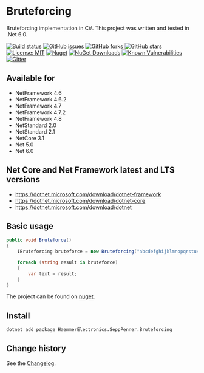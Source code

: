 Bruteforcing
====================================

Bruteforcing implementation in C#.
This project was written and tested in .Net 6.0.

[![Build status](https://ci.appveyor.com/api/projects/status/gyev94dkfeka6csq?svg=true)](https://ci.appveyor.com/project/SeppPenner/bruteforcing-8op89)
[![GitHub issues](https://img.shields.io/github/issues/SeppPenner/Bruteforcing.svg)](https://github.com/SeppPenner/Bruteforcing/issues)
[![GitHub forks](https://img.shields.io/github/forks/SeppPenner/Bruteforcing.svg)](https://github.com/SeppPenner/Bruteforcing/network)
[![GitHub stars](https://img.shields.io/github/stars/SeppPenner/Bruteforcing.svg)](https://github.com/SeppPenner/Bruteforcing/stargazers)
[![License: MIT](https://img.shields.io/badge/License-MIT-blue.svg)](https://raw.githubusercontent.com/SeppPenner/Bruteforcing/master/License.txt)
[![Nuget](https://img.shields.io/badge/Bruteforcing-Nuget-brightgreen.svg)](https://www.nuget.org/packages/HaemmerElectronics.SeppPenner.Bruteforcing/)
[![NuGet Downloads](https://img.shields.io/nuget/dt/HaemmerElectronics.SeppPenner.Bruteforcing.svg)](https://www.nuget.org/packages/HaemmerElectronics.SeppPenner.Bruteforcing/)
[![Known Vulnerabilities](https://snyk.io/test/github/SeppPenner/Bruteforcing/badge.svg)](https://snyk.io/test/github/SeppPenner/Bruteforcing)
[![Gitter](https://badges.gitter.im/CSharpBruteforcing/community.svg)](https://gitter.im/CSharpBruteforcing/community?utm_source=badge&utm_medium=badge&utm_campaign=pr-badge)

## Available for
* NetFramework 4.6
* NetFramework 4.6.2
* NetFramework 4.7
* NetFramework 4.7.2
* NetFramework 4.8
* NetStandard 2.0
* NetStandard 2.1
* NetCore 3.1
* Net 5.0
* Net 6.0

## Net Core and Net Framework latest and LTS versions
* https://dotnet.microsoft.com/download/dotnet-framework
* https://dotnet.microsoft.com/download/dotnet-core
* https://dotnet.microsoft.com/download/dotnet

## Basic usage
```csharp
public void Bruteforce()
{
    IBruteforcing bruteforce = new Bruteforcing("abcdefghijklmnopqrstuvwxyz0123456789", 1, 3);

    foreach (string result in bruteforce)
    {
        var text = result;
    }
}
```

The project can be found on [nuget](https://www.nuget.org/packages/HaemmerElectronics.SeppPenner.Bruteforcing/).

## Install

```bash
dotnet add package HaemmerElectronics.SeppPenner.Bruteforcing
```

Change history
--------------

See the [Changelog](https://github.com/SeppPenner/Bruteforcing/blob/master/Changelog.md).